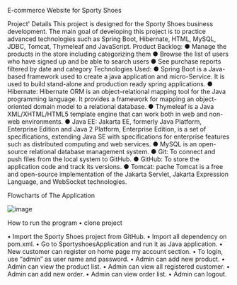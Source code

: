 E-commerce Website for Sporty Shoes

Project' Details
This project is designed for the Sporty Shoes business development. The main goal of developing this project is to practice advanced technologies such as Spring Boot, Hibernate, HTML, MySQL, JDBC, Tomcat,  Thymeleaf and JavaScript.
Product Backlog:
● Manage the products in the store including categorizing them
● Browse the list of users who have signed up and be able to search users
● See purchase reports filtered by date and category
Technologies Used:
● Spring Boot is a Java-based framework used to create a java application and micro-Service. It is used to build stand-alone and production ready spring applications. 
● Hibernate: Hibernate ORM is an object–relational mapping tool for the Java programming language. It provides a framework for mapping an object-oriented domain model to a relational database. 
● Thymeleaf is a Java XML/XHTML/HTML5 template engine that can work both in web and non-web environments. 
● Java EE: Jakarta EE, formerly Java Platform, Enterprise Edition and Java 2 Platform, Enterprise Edition, is a set of specifications, extending Java SE with specifications for enterprise features such as distributed computing and web services. 
● MySQL is an open-source relational database management system.
● Git: To connect and push files from the local system to GitHub. 
● GitHub: To store the application code and track its versions. 
● Tomcat: pache Tomcat is a free and open-source implementation of the Jakarta Servlet, Jakarta Expression Language, and WebSocket technologies.

Flowcharts of The Application 
 
![image](https://user-images.githubusercontent.com/32098494/159286050-70446345-4d34-4851-b395-6458d5a92396.png)


How to run the program • clone project

• Import the Sporty Shoes project from GitHub.
• Import all dependency on pom.xml.
• Go to SportyshoesApplication and run it as Java application.
• New customer can register on home page my account section.
• To login, use “admin” as user name and password.
• Admin can add new product.
• Admin can view the product list.
• Admin can view all registered customer.
• Admin can add new order.
• Admin can view order list.
• Admin can logout.
